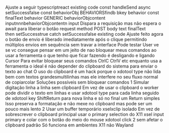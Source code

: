 Ajuste a seguir
typescriptreact
  existing code 
const handleSend  async   
setSuccessfalse
const behaviorObj  BEHAVIORSfindb  bkey  behavior
const finalText 
behavior  GENERIC  behaviorObjcontent
 inputnnnbehaviorObjcontentn
 input
 Dispara a requisição mas não espera o await para liberar o botão
request method POST body  text finalText  
then  setSuccesstrue
catch  setSuccessfalse
  existing code 
 Ajuste feito agora o botão de envio é liberado imediatamente após o clique permitindo múltiplos envios em sequência sem travar a interface Pode testar
User
ve se vc consegue pensar em um jeito de nao bloquear meus comandos ao usar a ferramenta o que tenho que ficar fazendo é desligando e ligando
Cursor
 Para evitar bloquear seus comandos CtrlC CtrlV etc enquanto usa a ferramenta o ideal é não depender do clipboard do sistema para enviar o texto ao chat O uso do clipboard é um hack porque o xdotool type não lida bem com textos grandesmultilinhas mas ele interfere no seu fluxo normal de copiarcolar
Soluções possíveis sem bloquear comandos
1 Simular digitação linha a linha sem clipboard
 Em vez de usar o clipboard o worker pode dividir o texto em linhas e usar xdotool type para cada linha seguido de xdotool key ShiftReturn para nova linha e só no final um Return simples
 Isso preserva a formatação e não mexe no clipboard mas pode ser um pouco mais lento
2 Usar um buffer temporário xselxclip isolado
 Em vez de sobrescrever o clipboard principal usar o primary selection do X11 xsel input primary e colar com o botão do meio do mouse xdotool click 2 sem afetar o clipboard padrão
 Só funciona em ambientes X11 não Wayland